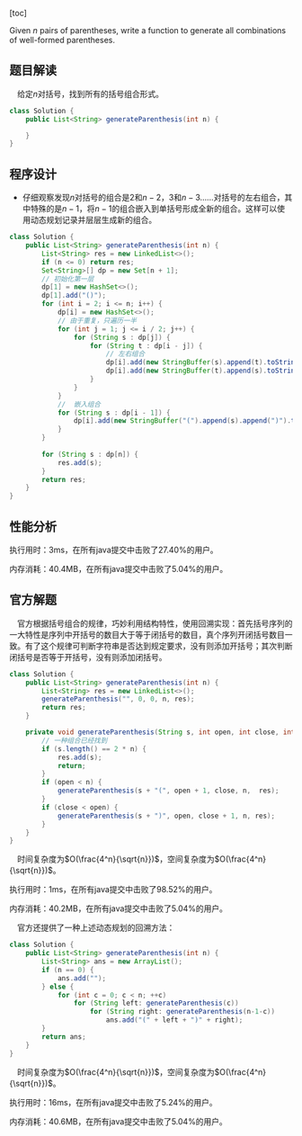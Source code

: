 [toc]

Given $n$ pairs of parentheses, write a function to generate all combinations of well-formed parentheses.



## 题目解读

&emsp;给定$n$对括号，找到所有的括号组合形式。

```java
class Solution {
    public List<String> generateParenthesis(int n) {

    }
}
```

## 程序设计

* 仔细观察发现$n$对括号的组合是$2$和$n - 2$，$3$和$n - 3$……对括号的左右组合，其中特殊的是$n - 1$，将$n - 1$的组合嵌入到单括号形成全新的组合。这样可以使用动态规划记录并层层生成新的组合。

```java
class Solution {
    public List<String> generateParenthesis(int n) {
        List<String> res = new LinkedList<>();
        if (n <= 0) return res;
        Set<String>[] dp = new Set[n + 1];
        // 初始化第一层
        dp[1] = new HashSet<>();
        dp[1].add("()");
        for (int i = 2; i <= n; i++) {
            dp[i] = new HashSet<>();
            // 由于重复，只遍历一半
            for (int j = 1; j <= i / 2; j++) {
                for (String s : dp[j]) {
                    for (String t : dp[i - j]) {
                        // 左右组合
                        dp[i].add(new StringBuffer(s).append(t).toString());
                        dp[i].add(new StringBuffer(t).append(s).toString());
                    }
                }
            }
			//  嵌入组合
            for (String s : dp[i - 1]) {
                dp[i].add(new StringBuffer("(").append(s).append(")").toString());
            }
        }
        
        for (String s : dp[n]) {
            res.add(s);
        }
        return res;
    }
}
```

## 性能分析

执行用时：3ms，在所有java提交中击败了27.40%的用户。

内存消耗：40.4MB，在所有java提交中击败了5.04%的用户。

## 官方解题

&emsp;官方根据括号组合的规律，巧妙利用结构特性，使用回溯实现：首先括号序列的一大特性是序列中开括号的数目大于等于闭括号的数目，真个序列开闭括号数目一致。有了这个规律可判断字符串是否达到规定要求，没有则添加开括号；其次判断闭括号是否等于开括号，没有则添加闭括号。

```java
class Solution {
    public List<String> generateParenthesis(int n) {
        List<String> res = new LinkedList<>();
        generateParenthesis("", 0, 0, n, res);
        return res;
    }

    private void generateParenthesis(String s, int open, int close, int n, List<String> res ) {
        // 一种组合已经找到
        if (s.length() == 2 * n) {
            res.add(s);
            return;
        }
        if (open < n) {
            generateParenthesis(s + "(", open + 1, close, n,  res);
        }
        if (close < open) {
            generateParenthesis(s + ")", open, close + 1, n, res);
        }
    }
}
```

&emsp;时间复杂度为$O(\frac{4^n}{\sqrt{n}})$，空间复杂度为$O(\frac{4^n}{\sqrt{n}})$。

执行用时：1ms，在所有java提交中击败了98.52%的用户。

内存消耗：40.2MB，在所有java提交中击败了5.04%的用户。

&emsp;官方还提供了一种上述动态规划的回溯方法：

```java
class Solution {
    public List<String> generateParenthesis(int n) {
        List<String> ans = new ArrayList();
        if (n == 0) {
            ans.add("");
        } else {
            for (int c = 0; c < n; ++c)
                for (String left: generateParenthesis(c))
                    for (String right: generateParenthesis(n-1-c))
                        ans.add("(" + left + ")" + right);
        }
        return ans;
    }
}
```

&emsp;时间复杂度为$O(\frac{4^n}{\sqrt{n}})$，空间复杂度为$O(\frac{4^n}{\sqrt{n}})$。

执行用时：16ms，在所有java提交中击败了5.24%的用户。

内存消耗：40.6MB，在所有java提交中击败了5.04%的用户。